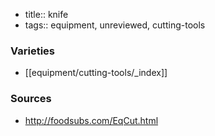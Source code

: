 - title:: knife
- tags:: equipment, unreviewed, cutting-tools
### Varieties
* [[equipment/cutting-tools/_index]]

### Sources
* http://foodsubs.com/EqCut.html
